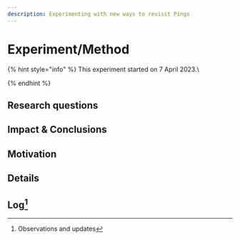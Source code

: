 ```yaml
---
description: Experimenting with new ways to revisit Pings
---
```


# Experiment/Method

{% hint style="info" %}
This experiment started on 7 April 2023.\

{% endhint %}

## Research questions&#x20;

## Impact & Conclusions

## Motivation&#x20;

## Details

## Log[^1]



[^1]: Observations and updates
